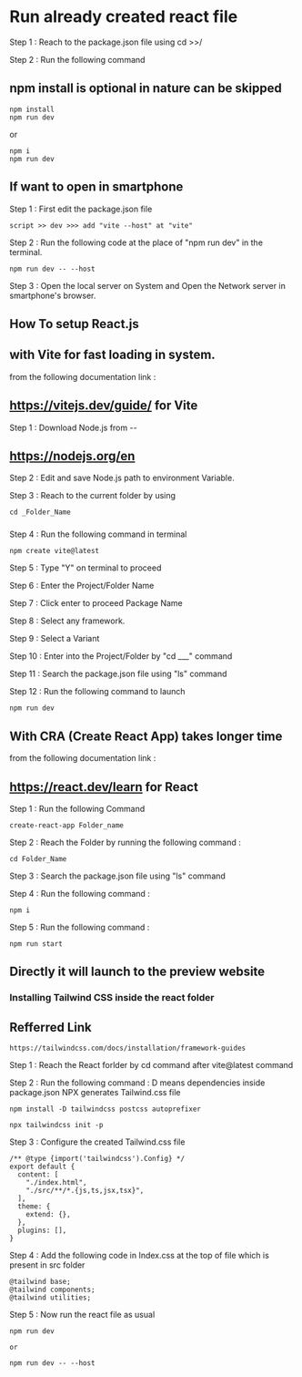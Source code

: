 # Run already created react file

Step 1 : Reach to the package.json file using cd >>/

Step 2 : Run the following command
## npm install is optional in nature can be skipped
```
npm install 
npm run dev
```
or 
``` 
npm i 
npm run dev
```
## If want to open in smartphone

Step 1 : First edit the package.json file 

```
script >> dev >>> add "vite --host" at "vite"
```

Step 2 : Run the following code at the place of "npm run dev" in the terminal. 
```
npm run dev -- --host
```

Step 3 : Open the local server on System and Open the Network server in smartphone's browser.






## How To setup React.js 

## with Vite for fast loading in system.

from the following documentation link :
## https://vitejs.dev/guide/   for Vite

Step 1 : Download Node.js from --
## https://nodejs.org/en

Step 2 : Edit and save Node.js path to environment Variable.

Step 3 : Reach to the current folder by using 
```
cd _Folder_Name 
```
###
###
Step 4 : Run the following command in terminal
```
npm create vite@latest
```

Step 5 :  Type "Y" on terminal to proceed

Step 6 : Enter the Project/Folder Name

Step 7 : Click enter to proceed Package Name

Step 8 : Select any framework.

Step 9 : Select a Variant

Step 10 : Enter into the Project/Folder by "cd ___" command

Step 11 : Search the package.json file using "ls" command

Step 12 : Run the following command to launch
```
npm run dev
```


<!-- ------------------------------------------------------------------------ -->

## With CRA (Create React App) takes longer time

from the following documentation link :

## https://react.dev/learn   for React

Step 1 : Run the following Command
```
create-react-app Folder_name
```

Step 2 : Reach the Folder by running the following command :
```
cd Folder_Name
```

Step 3 : Search the package.json file using "ls" command

Step 4 : Run the following command :
```
npm i
```
Step 5 : Run the following command :
```
npm run start
```

## Directly it will launch to the preview website

### Installing Tailwind CSS inside the react folder

## Refferred Link
```
https://tailwindcss.com/docs/installation/framework-guides
```

Step 1 : Reach the React forlder by cd command after vite@latest command

Step 2 : Run the following command : D means dependencies inside package.json
NPX generates Tailwind.css file
```
npm install -D tailwindcss postcss autoprefixer

npx tailwindcss init -p
```

Step 3 : Configure the created Tailwind.css file 
```
/** @type {import('tailwindcss').Config} */
export default {
  content: [
    "./index.html",
    "./src/**/*.{js,ts,jsx,tsx}",
  ],
  theme: {
    extend: {},
  },
  plugins: [],
}
```
Step 4 : Add the following code in Index.css at the top of file which is present in src folder 
```
@tailwind base;
@tailwind components;
@tailwind utilities;
```

Step 5 : Now run the react file as usual
```
npm run dev

or

npm run dev -- --host
```